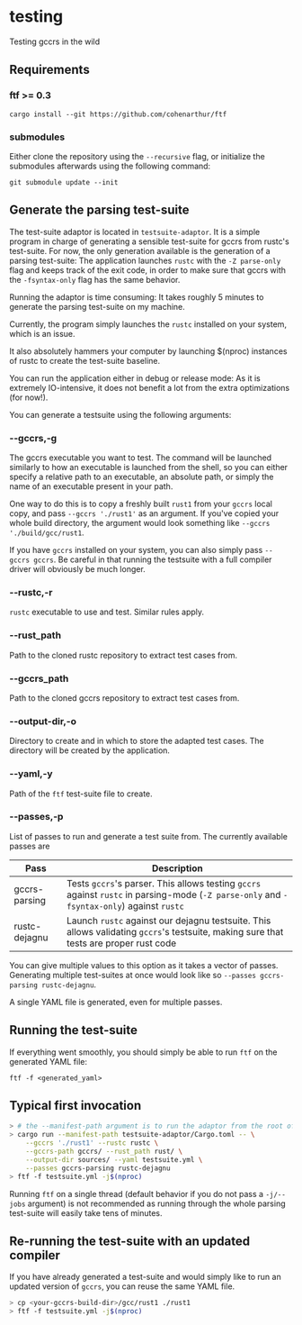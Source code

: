 # testing

Testing gccrs in the wild

## Requirements

### ftf >= 0.3

`cargo install --git https://github.com/cohenarthur/ftf`

### submodules

Either clone the repository using the `--recursive` flag, or initialize the submodules afterwards
using the following command:

`git submodule update --init`

## Generate the parsing test-suite

The test-suite adaptor is located in `testsuite-adaptor`. It is a simple program in charge of generating a sensible test-suite for gccrs from rustc's test-suite. For now, the only generation available is the generation of a parsing test-suite: The application launches `rustc` with the `-Z parse-only` flag and keeps track of the exit code, in order to make sure that gccrs with the `-fsyntax-only` flag has the same behavior.

Running the adaptor is time consuming: It takes roughly 5 minutes to generate the parsing test-suite on my machine.

Currently, the program simply launches the `rustc` installed on your system, which is an issue.

It also absolutely hammers your computer by launching $(nproc) instances of rustc to create the test-suite baseline.

You can run the application either in debug or release mode: As it is extremely IO-intensive, it does not benefit a lot from the extra optimizations (for now!).

You can generate a testsuite using the following arguments:

### --gccrs,-g

The gccrs executable you want to test. The command will be launched similarly to how an executable is launched from the shell, so you can either specify a relative path to an executable, an absolute path, or simply the name of an executable present in your path.

One way to do this is to copy a freshly built `rust1` from your `gccrs` local copy, and pass `--gccrs './rust1'` as an argument. If you've copied your whole build directory, the argument would look something like `--gccrs './build/gcc/rust1`.

If you have `gccrs` installed on your system, you can also simply pass `--gccrs gccrs`. Be careful in that running the testsuite with a full compiler driver will obviously be much longer.

### --rustc,-r

`rustc` executable to use and test. Similar rules apply.

### --rust_path

Path to the cloned rustc repository to extract test cases from.

### --gccrs_path

Path to the cloned gccrs repository to extract test cases from.

### --output-dir,-o

Directory to create and in which to store the adapted test cases. The directory will be created by the application.

### --yaml,-y

Path of the `ftf` test-suite file to create.

### --passes,-p

List of passes to run and generate a test suite from. The currently available passes are

|Pass|Description|
|---|---|
|gccrs-parsing|Tests `gccrs`'s parser. This allows testing `gccrs` against `rustc` in parsing-mode (`-Z parse-only` and `-fsyntax-only`) against `rustc`|
|rustc-dejagnu|Launch `rustc` against our dejagnu testsuite. This allows validating `gccrs`'s testsuite, making sure that tests are proper rust code|

You can give multiple values to this option as it takes a vector of passes. Generating multiple test-suites at once would look like so `--passes gccrs-parsing rustc-dejagnu`.

A single YAML file is generated, even for multiple passes.

## Running the test-suite

If everything went smoothly, you should simply be able to run `ftf` on the generated YAML file:

`ftf -f <generated_yaml>`

## Typical first invocation

```sh
> # the --manifest-path argument is to run the adaptor from the root of this repository
> cargo run --manifest-path testsuite-adaptor/Cargo.toml -- \
	--gccrs './rust1' --rustc rustc \
	--gccrs-path gccrs/ --rust_path rust/ \
	--output-dir sources/ --yaml testsuite.yml \
	--passes gccrs-parsing rustc-dejagnu
> ftf -f testsuite.yml -j$(nproc)
```

Running `ftf` on a single thread (default behavior if you do not pass a `-j/--jobs` argument) is not recommended as running through the whole parsing test-suite will easily take tens of minutes.

## Re-running the test-suite with an updated compiler

If you have already generated a test-suite and would simply like to run an updated version of `gccrs`, you can reuse the same YAML file.

```sh
> cp <your-gccrs-build-dir>/gcc/rust1 ./rust1
> ftf -f testsuite.yml -j$(nproc)
```
